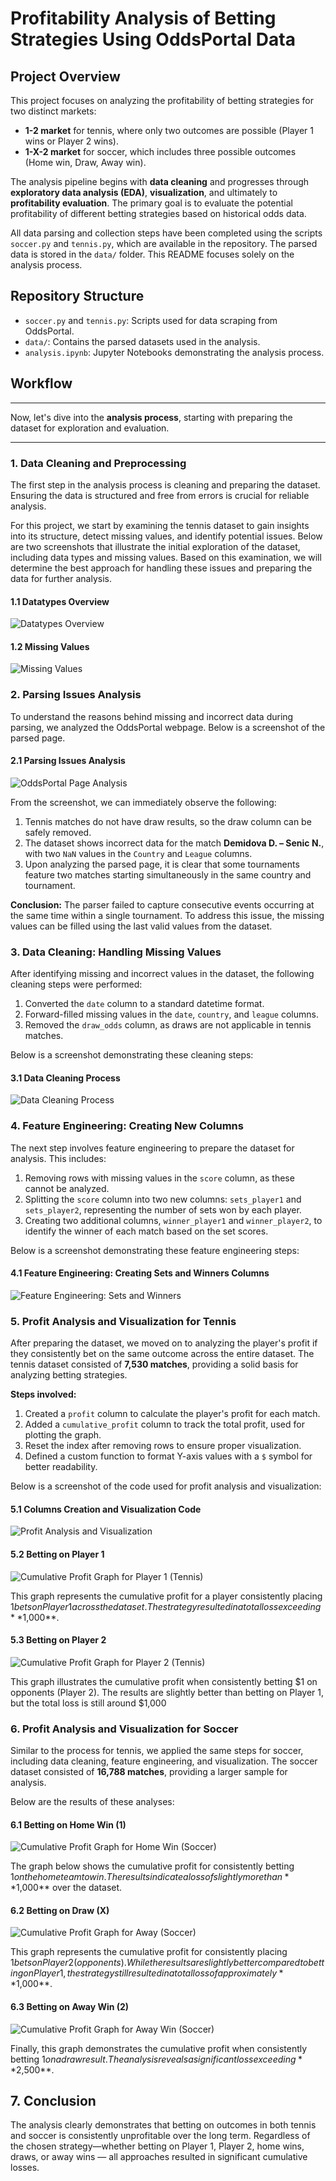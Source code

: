 # **Profitability Analysis of Betting Strategies Using OddsPortal Data**

## **Project Overview**
This project focuses on analyzing the profitability of betting strategies for two distinct markets:
- **1-2 market** for tennis, where only two outcomes are possible (Player 1 wins or Player 2 wins).
- **1-X-2 market** for soccer, which includes three possible outcomes (Home win, Draw, Away win).

The analysis pipeline begins with **data cleaning** and progresses through **exploratory data analysis (EDA)**, **visualization**, and ultimately to **profitability evaluation**. The primary goal is to evaluate the potential profitability of different betting strategies based on historical odds data.

All data parsing and collection steps have been completed using the scripts `soccer.py` and `tennis.py`, which are available in the repository. The parsed data is stored in the `data/` folder. This README focuses solely on the analysis process.

## **Repository Structure**
- `soccer.py` and `tennis.py`: Scripts used for data scraping from OddsPortal.
- `data/`: Contains the parsed datasets used in the analysis.
- `analysis.ipynb`: Jupyter Notebooks demonstrating the analysis process.

## **Workflow**

---

Now, let's dive into the **analysis process**, starting with preparing the dataset for exploration and evaluation. 

---

### **1. Data Cleaning and Preprocessing**
The first step in the analysis process is cleaning and preparing the dataset. Ensuring the data is structured and free from errors is crucial for reliable analysis. 

For this project, we start by examining the tennis dataset to gain insights into its structure, detect missing values, and identify potential issues. Below are two screenshots that illustrate the initial exploration of the dataset, including data types and missing values. Based on this examination, we will determine the best approach for handling these issues and preparing the data for further analysis.

#### **1.1 Datatypes Overview**
![Datatypes Overview](images/Picture1.png)

#### **1.2 Missing Values**
![Missing Values](images/Picture2.png)

### **2. Parsing Issues Analysis**
To understand the reasons behind missing and incorrect data during parsing, we analyzed the OddsPortal webpage. Below is a screenshot of the parsed page.

#### **2.1 Parsing Issues Analysis**
![OddsPortal Page Analysis](images/Picture3.png)

From the screenshot, we can immediately observe the following:
1. Tennis matches do not have draw results, so the draw column can be safely removed.
2. The dataset shows incorrect data for the match **Demidova D. – Senic N.**, with two `NaN` values in the `Country` and `League` columns.
3. Upon analyzing the parsed page, it is clear that some tournaments feature two matches starting simultaneously in the same country and tournament. 

**Conclusion:** The parser failed to capture consecutive events occurring at the same time within a single tournament. To address this issue, the missing values can be filled using the last valid values from the dataset.

### **3. Data Cleaning: Handling Missing Values**
After identifying missing and incorrect values in the dataset, the following cleaning steps were performed:
1. Converted the `date` column to a standard datetime format.
2. Forward-filled missing values in the `date`, `country`, and `league` columns.
3. Removed the `draw_odds` column, as draws are not applicable in tennis matches.

Below is a screenshot demonstrating these cleaning steps:

#### **3.1 Data Cleaning Process**
![Data Cleaning Process](images/Picture4.png)

### **4. Feature Engineering: Creating New Columns**
The next step involves feature engineering to prepare the dataset for analysis. This includes:

1. Removing rows with missing values in the `score` column, as these cannot be analyzed.
2. Splitting the `score` column into two new columns: `sets_player1` and `sets_player2`, representing the number of sets won by each player.
3. Creating two additional columns, `winner_player1` and `winner_player2`, to identify the winner of each match based on the set scores.

Below is a screenshot demonstrating these feature engineering steps:

#### **4.1 Feature Engineering: Creating Sets and Winners Columns**
![Feature Engineering: Sets and Winners](images/Picture5.png)

### **5. Profit Analysis and Visualization for Tennis**
After preparing the dataset, we moved on to analyzing the player's profit if they consistently bet on the same outcome across the entire dataset. The tennis dataset consisted of **7,530 matches**, providing a solid basis for analyzing betting strategies.

**Steps involved:**
1. Created a `profit` column to calculate the player's profit for each match.
2. Added a `cumulative_profit` column to track the total profit, used for plotting the graph.
3. Reset the index after removing rows to ensure proper visualization.
4. Defined a custom function to format Y-axis values with a `$` symbol for better readability.

Below is a screenshot of the code used for profit analysis and visualization:

#### **5.1 Columns Creation and Visualization Code**
![Profit Analysis and Visualization](images/Picture6.png)

#### **5.2 Betting on Player 1**
![Cumulative Profit Graph for Player 1 (Tennis)](images/Picture7.png)

This graph represents the cumulative profit for a player consistently placing $1 bets on Player 1 across the dataset. The strategy resulted in a total loss exceeding **$1,000**.

#### **5.3 Betting on Player 2**
![Cumulative Profit Graph for Player 2 (Tennis)](images/Picture8.png)

This graph illustrates the cumulative profit when consistently betting $1 on opponents (Player 2). The results are slightly better than betting on Player 1, but the total loss is still around $1,000

### **6. Profit Analysis and Visualization for Soccer**

Similar to the process for tennis, we applied the same steps for soccer, including data cleaning, feature engineering, and visualization. The soccer dataset consisted of **16,788 matches**, providing a larger sample for analysis. 

Below are the results of these analyses:

#### **6.1 Betting on Home Win (1)**
![Cumulative Profit Graph for Home Win (Soccer)](images/Picture9.png)

The graph below shows the cumulative profit for consistently betting $1 on the home team to win. The results indicate a loss of slightly more than **$1,000** over the dataset.


#### **6.2 Betting on Draw (X)**
![Cumulative Profit Graph for Away (Soccer)](images/Picture10.png)

This graph represents the cumulative profit for consistently placing $1 bets on Player 2 (opponents). While the results are slightly better compared to betting on Player 1, the strategy still resulted in a total loss of approximately **$1,000**.

#### **6.3 Betting on Away Win (2)**
![Cumulative Profit Graph for Away Win (Soccer)](images/Picture11.png)

Finally, this graph demonstrates the cumulative profit when consistently betting $1 on a draw result. The analysis reveals a significant loss exceeding **$2,500**.

## **7. Conclusion**

The analysis clearly demonstrates that betting on outcomes in both tennis and soccer is consistently unprofitable over the long term. Regardless of the chosen strategy—whether betting on Player 1, Player 2, home wins, draws, or away wins — all approaches resulted in significant cumulative losses.











